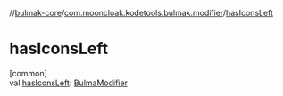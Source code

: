 //[bulmak-core](../../index.md)/[com.mooncloak.kodetools.bulmak.modifier](index.md)/[hasIconsLeft](has-icons-left.md)

# hasIconsLeft

[common]\
val [hasIconsLeft](has-icons-left.md): [BulmaModifier](-bulma-modifier/index.md)

